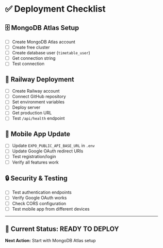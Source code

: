 # ✅ **Deployment Checklist**

## **🗄️ MongoDB Atlas Setup**
- [ ] Create MongoDB Atlas account
- [ ] Create free cluster
- [ ] Create database user (`timetable_user`)
- [ ] Get connection string
- [ ] Test connection

## **🚂 Railway Deployment**
- [ ] Create Railway account
- [ ] Connect GitHub repository
- [ ] Set environment variables
- [ ] Deploy server
- [ ] Get production URL
- [ ] Test `/api/health` endpoint

## **📱 Mobile App Update**
- [ ] Update `EXPO_PUBLIC_API_BASE_URL` in `.env`
- [ ] Update Google OAuth redirect URIs
- [ ] Test registration/login
- [ ] Verify all features work

## **🔒 Security & Testing**
- [ ] Test authentication endpoints
- [ ] Verify Google OAuth works
- [ ] Check CORS configuration
- [ ] Test mobile app from different devices

---

## **🎯 Current Status: READY TO DEPLOY**

**Next Action:** Start with MongoDB Atlas setup
